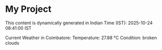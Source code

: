# My Project

This content is dynamically generated in Indian Time (IST): 2025-10-24 08:41:00 IST


Current Weather in Coimbatore:
Temperature: 27.88 °C
Condition: broken clouds
